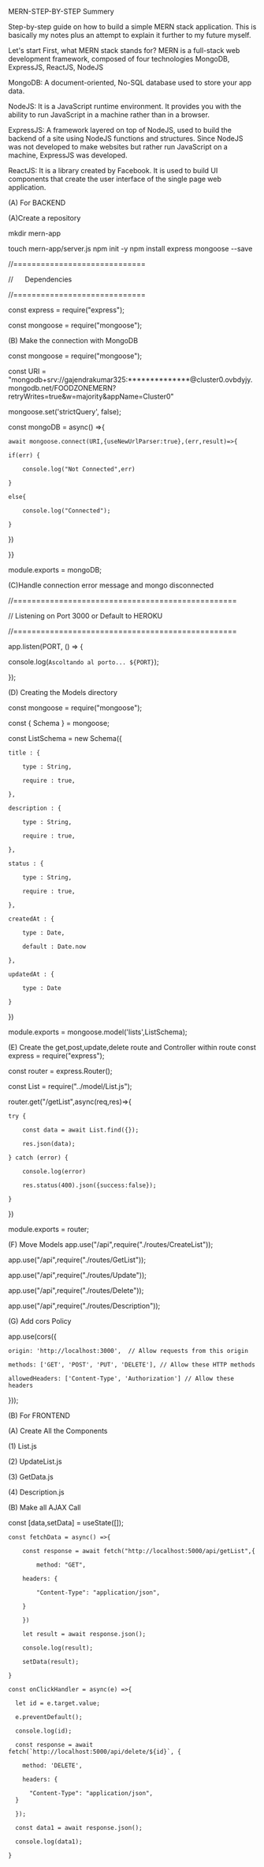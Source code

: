 MERN-STEP-BY-STEP Summery

Step-by-step guide on how to build a simple MERN stack application. This is basically my notes plus an attempt to explain it further to my future myself.

Let's start
First, what MERN stack stands for?
MERN is a full-stack web development framework, composed of four technologies MongoDB, ExpressJS, ReactJS, NodeJS

MongoDB: A document-oriented, No-SQL database used to store your app data.

NodeJS: It is a JavaScript runtime environment. It provides you with the ability to run JavaScript in a machine rather than in a browser.

ExpressJS: A framework layered on top of NodeJS, used to build the backend of a site using NodeJS functions and structures. Since NodeJS was not developed to make websites but rather run JavaScript on a machine, ExpressJS was developed.

ReactJS: It is a library created by Facebook. It is used to build UI components that create the user interface of the single page web application.

(A) For BACKEND

(A)Create a repository

mkdir mern-app

touch mern-app/server.js npm init -y npm install express mongoose --save

//=============================

//      Dependencies

//=============================

const express = require("express");

const mongoose = require("mongoose");

(B) Make the connection with MongoDB

const mongoose = require("mongoose");

const URI = "mongodb+srv://gajendrakumar325:**************@cluster0.ovbdyjy.mongodb.net/FOODZONEMERN?retryWrites=true&w=majority&appName=Cluster0"

mongoose.set('strictQuery', false);

const mongoDB = async() =>{

    await mongoose.connect(URI,{useNewUrlParser:true},(err,result)=>{
    
    if(err) {
    
        console.log("Not Connected",err)
        
    }
    
    else{
    
        console.log("Connected");
        
    }
    
})

}}

module.exports = mongoDB;

(C)Handle connection error message and mongo disconnected

//=================================================

// Listening on Port 3000 or Default to HEROKU

//=================================================

app.listen(PORT, () => {

  console.log(`Ascoltando al porto... ${PORT}`);
  
});

(D) Creating the Models directory

const mongoose = require("mongoose");

const { Schema } = mongoose;

const ListSchema = new Schema({

    title : {
    
        type : String,
        
        require : true,
        
    },
    
    description : {
    
        type : String,
        
        require : true,
        
    },
    
    status : {
    
        type : String,
        
        require : true,
        
    },
    
    createdAt : {
    
        type : Date,
        
        default : Date.now
        
    },
    
    updatedAt : {
    
        type : Date
        
    }
    
})

module.exports = mongoose.model('lists',ListSchema);

(E) Create the get,post,update,delete route and Controller within route
const express = require("express");

const router = express.Router();

const List = require("../model/List.js");

router.get("/getList",async(req,res)=>{

    try {
    
        const data = await List.find({});
        
        res.json(data);
        
    } catch (error) {
    
        console.log(error)
        
        res.status(400).json({success:false});
        
    }
    
})

module.exports = router;

(F) Move Models
app.use("/api",require("./routes/CreateList"));

app.use("/api",require("./routes/GetList"));

app.use("/api",require("./routes/Update"));

app.use("/api",require("./routes/Delete"));

app.use("/api",require("./routes/Description"));

(G) Add cors Policy

app.use(cors({

    origin: 'http://localhost:3000',  // Allow requests from this origin
    
    methods: ['GET', 'POST', 'PUT', 'DELETE'], // Allow these HTTP methods
    
    allowedHeaders: ['Content-Type', 'Authorization'] // Allow these headers
    
  }));

(B) For FRONTEND

(A) Create All the Components

(1) List.js

(2) UpdateList.js

(3) GetData.js

(4) Description.js

(B) Make all AJAX Call

const [data,setData] = useState([]);

    const fetchData = async() =>{
    
        const response = await fetch("http://localhost:5000/api/getList",{
        
            method: "GET",
            
        headers: {
        
            "Content-Type": "application/json",
            
        }
        
        })
        
        let result = await response.json();
        
        console.log(result);
        
        setData(result);
        
    }
    
    const onClickHandler = async(e) =>{
    
      let id = e.target.value;
      
      e.preventDefault();
      
      console.log(id);
      
      const response = await fetch(`http://localhost:5000/api/delete/${id}`, {
      
        method: 'DELETE',
        
        headers: {
        
          "Content-Type": "application/json",
      }
      
      });
      
      const data1 = await response.json();
      
      console.log(data1);
      
    }
